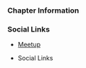 ### Chapter Information


### Social Links
* [Meetup](https://www.meetup.com/owasp-riyadh-meetup-group/)


* Social Links
